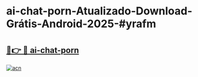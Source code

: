 # ai-chat-porn-Atualizado-Download-Grátis-Android-2025-#yrafm

# <h2><a href="https://ainizakaria.my?title=ai-chat-porn&ref=24M">🔗👉 🔴 ai-chat-porn</a></h2>

[![acn](https://github.com/user-attachments/assets/0f9c940e-d8b0-45ae-aac7-cd30a18b3e1c)](https://ainizakaria.my?title=ai-chat-porn&ref=24M)


